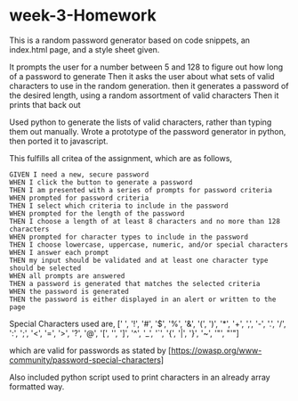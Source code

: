# week-3-Homework
This is a random password generator based on code snippets, an index.html page, and a style sheet given.

It prompts the user for a number between 5 and 128 to figure out how long of a password to generate
Then it asks the user about what sets of valid characters to use in the random generation.
then it generates a password of the desired length, using a random assortment of valid characters
Then it prints that back out

Used python to generate the lists of valid characters, rather than typing them out manually.
Wrote a prototype of the password generator in python, then ported it to javascript.

This fulfills all critea of the assignment, which are as follows, 
```
GIVEN I need a new, secure password
WHEN I click the button to generate a password
THEN I am presented with a series of prompts for password criteria
WHEN prompted for password criteria
THEN I select which criteria to include in the password
WHEN prompted for the length of the password
THEN I choose a length of at least 8 characters and no more than 128 characters
WHEN prompted for character types to include in the password
THEN I choose lowercase, uppercase, numeric, and/or special characters
WHEN I answer each prompt
THEN my input should be validated and at least one character type should be selected
WHEN all prompts are answered
THEN a password is generated that matches the selected criteria
WHEN the password is generated
THEN the password is either displayed in an alert or written to the page
```

Special Characters used are, [' ', '!', '#', '$', '%', '&', '(', ')', '*', '+', ',', '-', '.', '/', ':', ';', '<', '=', '>', '?', '@', '[', '\', ']', '^', '_', '`', '{', '|', '}', '~', '"', "'"]

which are valid for passwords as stated by [https://owasp.org/www-community/password-special-characters]

Also included python script used to print characters in an already array formatted way.